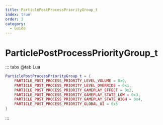 ```yaml
---
title: ParticlePostProcessPriorityGroup_t
index: true
order: 2
category:
  - Guide
---
```


# ParticlePostProcessPriorityGroup_t
::: tabs
@tab Lua
```lua
ParticlePostProcessPriorityGroup_t = {
    PARTICLE_POST_PROCESS_PRIORITY_LEVEL_VOLUME = 0x0,
    PARTICLE_POST_PROCESS_PRIORITY_LEVEL_OVERRIDE = 0x1,
    PARTICLE_POST_PROCESS_PRIORITY_GAMEPLAY_EFFECT = 0x2,
    PARTICLE_POST_PROCESS_PRIORITY_GAMEPLAY_STATE_LOW = 0x3,
    PARTICLE_POST_PROCESS_PRIORITY_GAMEPLAY_STATE_HIGH = 0x4,
    PARTICLE_POST_PROCESS_PRIORITY_GLOBAL_UI = 0x5
}
```
:::